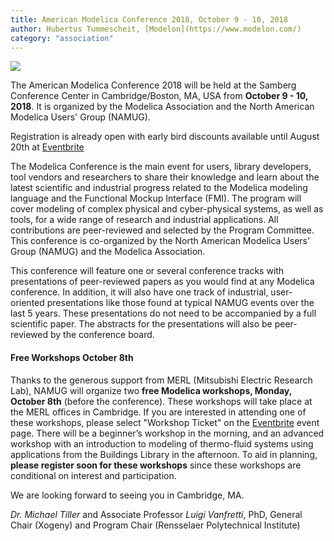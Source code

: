 ```yaml
---
title: American Modelica Conference 2018, October 9 - 10, 2018 
author: Hubertus Tummescheit, [Modelon](https://www.modelon.com/)
category: "association"
---
```


![](https://img.evbuc.com/https%3A%2F%2Fcdn.evbuc.com%2Fimages%2F36908542%2F232427334571%2F1%2Foriginal.jpg?w=800&rect=0%2C149%2C1486%2C743&s=11377e10a546a2aeb2884502bfaba381)

The American Modelica Conference 2018 will be held at the Samberg Conference Center in Cambridge/Boston, MA, USA
from **October 9 - 10, 2018**. It is organized by the Modelica Association and the North American Modelica
Users' Group (NAMUG).

Registration is already open with early bird discounts available until August 20th at
[Eventbrite](https://www.eventbrite.com/e/the-american-modelica-conference-2018-tickets-39188362447)

The Modelica Conference is the main event for users, library developers, tool vendors and researchers to
share their knowledge and learn about the latest scientific and industrial progress related to the Modelica
modeling language and the Functional Mockup Interface (FMI). The program will cover modeling of complex
physical and cyber-physical systems, as well as tools, for a wide range of research and industrial
applications. All contributions are peer-reviewed and selected by the Program Committee. This conference
is co-organized by the North American Modelica Users' Group (NAMUG) and the Modelica Association. 

This conference will feature one or several conference tracks with presentations of peer-reviewed papers as
you would find at any Modelica conference.  In addition, it will also have one track of industrial,
user-oriented presentations like those found at typical NAMUG events over the last 5 years.  These presentations
do not need to be accompanied by a full scientific paper. The abstracts for the presentations will also
be peer-reviewed by the conference board. 

#### Free Workshops October 8th

Thanks to the generous support from MERL (Mitsubishi Electric Research Lab), NAMUG
will organize two **free Modelica workshops, Monday, October 8th** (before the conference).  These workshops
will take place at the MERL offices in Cambridge. If you are interested in attending one of these workshops,
please select "Workshop Ticket" on the
[Eventbrite](https://www.eventbrite.com/e/the-american-modelica-conference-2018-tickets-39188362447) event page.
There will be a beginner’s workshop in the morning, and an advanced workshop with an introduction to
modeling of thermo-fluid systems using applications from the Buildings Library in the afternoon. To aid in planning,
**please register soon for these workshops** since these workshops are conditional on interest and participation.

We are looking forward to seeing you in Cambridge, MA.

*Dr. Michael Tiller* and Associate Professor *Luigi Vanfretti*, PhD, General Chair (Xogeny) and Program Chair (Rensselaer Polytechnical Institute)
